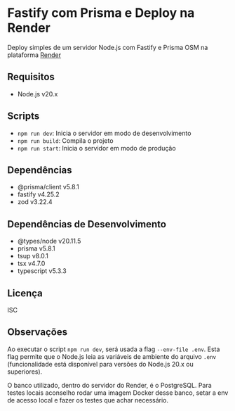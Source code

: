 # Fastify com Prisma e Deploy na Render

Deploy simples de um servidor Node.js com Fastify e Prisma OSM na plataforma [Render](https://render.com/) 

## Requisitos

- Node.js v20.x

## Scripts

- `npm run dev`: Inicia o servidor em modo de desenvolvimento
- `npm run build`: Compila o projeto
- `npm run start`: Inicia o servidor em modo de produção

## Dependências

- @prisma/client v5.8.1
- fastify v4.25.2
- zod v3.22.4

## Dependências de Desenvolvimento

- @types/node v20.11.5
- prisma v5.8.1
- tsup v8.0.1
- tsx v4.7.0
- typescript v5.3.3

## Licença

ISC

## Observações

Ao executar o script `npm run dev`, será usada a flag `--env-file .env`. Esta flag permite que o Node.js leia as variáveis de ambiente do arquivo `.env` (funcionalidade está disponível para versões do Node.js 20.x ou superiores).

O banco utilizado, dentro do servidor do Render, é o PostgreSQL. Para testes locais aconselho rodar uma imagem Docker desse banco, setar a env de acesso local e fazer os testes que achar necessário.
